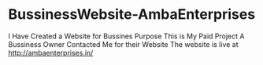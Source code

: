 # BussinessWebsite-AmbaEnterprises
I Have Created a Website for Bussines Purpose This is My Paid Project A Bussiness Owner Contacted Me for their Website
The website is live at http://ambaenterprises.in/
